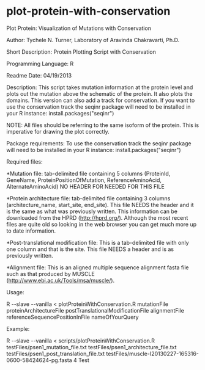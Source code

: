 plot-protein-with-conservation
==============================

Plot Protein: Visualization of Mutations with Conservation


Author: Tychele N. Turner, Laboratory of Aravinda Chakravarti, Ph.D.

Short Description: Protein Plotting Script with Conservation

Programming Language: R

Readme Date: 04/19/2013

Description: This script takes mutation information at the protein level and plots out the mutation above the schematic of the protein. It also plots the domains. This version can also add a track for conservation. If you want to use the conservation track the seqinr package will need to be installed in your R instance: install.packages("seqinr")

NOTE: All files should be referring to the same isoform of the protein. This is imperative for drawing the plot correctly.

Package requirements: To use the conservation track the seqinr package will need to be installed in your R instance: install.packages("seqinr")

Required files:

*Mutation file: tab-delimited file containing 5 columns (ProteinId, GeneName, ProteinPositionOfMutation, ReferenceAminoAcid, AlternateAminoAcid) NO HEADER FOR NEEDED FOR THIS FILE

*Protein architecture file: tab-delimited file containing 3 columns (architecture_name, start_site, end_site). This file NEEDS the header and it is the same as what was previously written. This information can be downloaded from the HPRD (http://hprd.org/). Although the most recent files are quite old so looking in the web browser you can get much more up to date information.

*Post-translational modification file: This is a tab-delimited file with only one column and that is the site. This file NEEDS a header and is as previously written.

*Alignment file: This is an aligned multiple sequence alignment fasta file such as that produced by MUSCLE (http://www.ebi.ac.uk/Tools/msa/muscle/). 


Usage:

R --slave --vanilla < plotProteinWithConservation.R mutationFile proteinArchitectureFile postTranslationalModificationFile alignmentFile referenceSequencePositionInFile nameOfYourQuery

Example:

R --slave --vanilla < scripts/plotProteinWithConservation.R testFiles/psen1_mutation_file.txt testFiles/psen1_architecture_file.txt testFiles/psen1_post_translation_file.txt testFiles/muscle-I20130227-165316-0600-58424624-pg.fasta 4 Test
